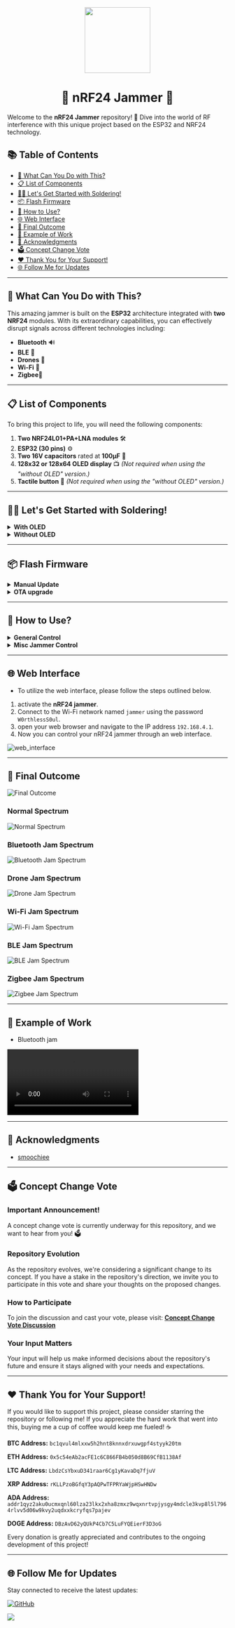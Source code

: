 <div align="center">
  <img src="https://avatars.githubusercontent.com/u/176677387" width="150" height="auto" />
  <h1> 🌟 nRF24 Jammer 🌟 </h1>
</div>

Welcome to the **nRF24 Jammer** repository! 🎉 Dive into the world of RF interference with this unique project based on the ESP32 and NRF24 technology.

## 📚 Table of Contents
- [🚀 What Can You Do with This?](#-what-can-you-do-with-this)
- [📋 List of Components](#-list-of-components)
- [🧑‍🔧 Let's Get Started with Soldering!](#-lets-get-started-with-soldering)
- [📦 Flash Firmware](#-flash-firmware)
- [🤔 How to Use?](#-How-to-Use)
- [🌐 Web Interface](#-Web-Interface)
- [🎉 Final Outcome](#-final-outcome)
- [🌟 Example of Work](#-example-of-work)
- [🙏 Acknowledgments](#-acknowledgments)
- [🗳️ Concept Change Vote](#-concept-change-vote)
- [❤️ Thank You for Your Support!](#-thank-you-for-your-support)
- [🌐 Follow Me for Updates](#-follow-me-for-updates)

-----

## 🚀 What Can You Do with This?
This amazing jammer is built on the **ESP32** architecture integrated with **two NRF24** modules. With its extraordinary capabilities, you can effectively disrupt signals across different technologies including:
- **Bluetooth** 🔊
- **BLE** 📱
- **Drones** 🚁
- **Wi-Fi** 📶
- **Zigbee**📡

-----

## 📋 List of Components
To bring this project to life, you will need the following components:
1. **Two NRF24L01+PA+LNA modules** 🛠️
2. **ESP32 (30 pins)** ⚙️
3. **Two 16V capacitors** rated at **100µF** 🔋
4. **128x32 or 128x64 OLED display** 📺 *(Not required when using the "without OLED" version.)*
5. **Tactile button** 🔘 *(Not required when using the "without OLED" version.)*

-----

## 🧑‍🔧 Let's Get Started with Soldering!
<details>
<summary><strong>With OLED</strong></summary>

<div style="margin-left: 20px;">

### HSPI Connection
| **Pin Name** | **ESP32 GPIO** | **Connection**       |
|--------------|----------------|----------------------|
| VCC          | 3.3V          | (+) capacitor        |
| GND          | GND           | (-) capacitor        |
| CE           | GPIO 16       |                      |
| CSN          | GPIO 15       |                      |
| SCK          | GPIO 14       |                      |
| MOSI         | GPIO 13       |                      |
| MISO         | GPIO 12       |                      |
| IRQ          |                |                      |

### VSPI Connection
| **Pin Name** | **ESP32 GPIO** | **Connection**       |
|--------------|----------------|----------------------|
| VCC          | 3.3V          | (+) capacitor        |
| GND          | GND           | (-) capacitor        |
| CE           | GPIO 22       |                      |
| CSN          | GPIO 21       |                      |
| SCK          | GPIO 18       |                      |
| MOSI         | GPIO 23       |                      |
| MISO         | GPIO 19       |                      |
| IRQ          |                |                      |

### OLED Connection
| **Pin Name** | **ESP32 GPIO** |
|--------------|----------------|
| VCC          | 3.3V          |
| GND          | GND           |
| SCL          | GPIO 22       |
| SDA          | GPIO 21       |

### Button Connection
| **Pin Name** | **ESP32 GPIO** |
|--------------|----------------|
| GND          | GND           |
|              | GPIO 25       |

</div>
</details>
<details>
<summary><strong>Without OLED</strong></summary>

<div style="margin-left: 20px;">

### HSPI Connection
| **Pin Name** | **ESP32 GPIO** | **Connection**       |
|--------------|----------------|----------------------|
| VCC          | 3.3V          | (+) capacitor        |
| GND          | GND           | (-) capacitor        |
| CE           | GPIO 16       |                      |
| CSN          | GPIO 15       |                      |
| SCK          | GPIO 14       |                      |
| MOSI         | GPIO 13       |                      |
| MISO         | GPIO 12       |                      |
| IRQ          |                |                      |

### VSPI Connection
| **Pin Name** | **ESP32 GPIO** | **Connection**       |
|--------------|----------------|----------------------|
| VCC          | 3.3V          | (+) capacitor        |
| GND          | GND           | (-) capacitor        |
| CE           | GPIO 22       |                      |
| CSN          | GPIO 21       |                      |
| SCK          | GPIO 18       |                      |
| MOSI         | GPIO 23       |                      |
| MISO         | GPIO 19       |                      |
| IRQ          |                |                      |

</div>
</details>

-----

## 📦 Flash Firmware
<details>
<summary><strong>Manual Update</strong></summary>

<div style="margin-left: 20px;">

Follow these steps to flash the firmware:
1. Download the firmware from the **releases** section that corresponds to your display.
2. Navigate to **ESPWebTool**: [ESPWebTool](https://esp.huhn.me/)
3. Arrange the files as per the table below:

| **Address** | **File Name**                             |
|-------------|-------------------------------------------|
| 0x1000      | nRF24_jammer_bootloader.bin              |
| 0x8000      | nRF24_jammer_partitions.bin              |
| 0x10000     | nRF24_jammer.bin                          |

4. Click "Flash," and once the installation is complete, **restart your board** and enjoy using your jammer!

![flash](img/flash.jpg)

</div>
</details>
<details>
<summary><strong>OTA upgrade</strong></summary>

<div style="margin-left: 20px;">

### This method can only be used if you have firmware version 1.9 or higher installed.
Follow these steps to flash the firmware:
1. Turn on your device and open a web browser
2. Navigate to the web interface at **192.168.4.1**
3. Click on "**OTA**" and select the file "**nRF24_jammer.bin**" (`⚠️️ make sure not to choose the bootloader or partitions files`).

</div>
</details>

-----

## 🤔 How to Use?
<details>
<summary><strong>General Control</strong></summary>

<div style="margin-left: 20px;">

- **Next Selection**: `Press` the button once to move to the next item.
- **Select Menu Item**: `Press and hold` the button to activate the selected option.

</div>
</details>

<details>
<summary><strong>Misc Jammer Control</strong></summary>

- **Increase by one channel**: `Press` the button once to increase by one channel.
- **Increase channel**: `Hold` the button to increase the channel.
- **Proceed to the next value**: `Double Press` the button to proceed to the next value.

</div>
</details>

-----

## 🌐 Web Interface

- To utilize the web interface, please follow the steps outlined below.
1. activate the **nRF24 jammer**.
2. Connect to the Wi-Fi network named `jammer` using the password `W0rthlessS0ul`.
3. open your web browser and navigate to the IP address `192.168.4.1`.
4. Now you can control your nRF24 jammer through an web interface.

![web_interface](img/web_interface_.jpg)

-----

## 🎉 Final Outcome
![Final Outcome](img/nRF24_jammer.jpg)

### Normal Spectrum
![Normal Spectrum](img/normal_spctr.jpg)

### Bluetooth Jam Spectrum
![Bluetooth Jam Spectrum](img/bluetooth_jam_spctr.jpg)

### Drone Jam Spectrum
![Drone Jam Spectrum](img/drone_jam_spctr.jpg)

### Wi-Fi Jam Spectrum
![Wi-Fi Jam Spectrum](img/wifi_jam_spctr.jpg)

### BLE Jam Spectrum
![BLE Jam Spectrum](img/ble_jam_spctr.jpg)

### Zigbee Jam Spectrum
![Zigbee Jam Spectrum](img/zigbee_jam_spctr.jpg)

-----

## 🌟 Example of Work
- Bluetooth jam

![bluetooth jam](img/bluetooth_jam.mp4)

-----

## 🙏 Acknowledgments
- [smoochiee](https://github.com/smoochiee)

-----

## 🗳️ Concept Change Vote

### **Important Announcement!**

A concept change vote is currently underway for this repository, and we want to hear from you! 🗳️

### **Repository Evolution**
As the repository evolves, we're considering a significant change to its concept. If you have a stake in the repository's direction, we invite you to participate in this vote and share your thoughts on the proposed changes.

### **How to Participate**
To join the discussion and cast your vote, please visit: [**Concept Change Vote Discussion**](https://github.com/W0rthlessS0ul/nRF24_jammer/discussions/12)

### **Your Input Matters**
Your input will help us make informed decisions about the repository's future and ensure it stays aligned with your needs and expectations.

-----

## ❤️ Thank You for Your Support!
If you would like to support this project, please consider starring the repository or following me! If you appreciate the hard work that went into this, buying me a cup of coffee would keep me fueled! ☕ 

**BTC Address:** `bc1qvul4mlxxw5h2hnt8knnxdrxuwgpf4styyk20tm`

**ETH Address:** `0x5c54eAb2acFE1c6C866FB4b050d8B69CfB1138Af`

**LTC Address:** `LbdzCsYbxuD341raar6Cg1yKavaDq7fjuV`

**XRP Address:** `rKLLPzoBGfqY3pAQPwTFPRYaWjpHSwHNDw`

**ADA Address:** `addr1qyz2aku0ucmxqnl60lza23lkx2xha8zmxz9wqxnrtvpjysgy4mdcle3kvp8l5l7964rlvv5d06w9kvy2uqdxxkcryfqs7pajev`

**DOGE Address:** `DBzAvD62yQUkP4Cb7C5LuFYQEierF3D3oG`

Every donation is greatly appreciated and contributes to the ongoing development of this project!

---

## 🌐 Follow Me for Updates
Stay connected to receive the latest updates:

[![GitHub](https://img.shields.io/badge/GitHub-W0rthlessS0ul-181717?style=flat&logo=github&logoColor=white)](https://github.com/W0rthlessS0ul)

<img src="https://profile-counter.glitch.me/W0rthlessS0ul.nRF24_jammer/count.svg"/>
